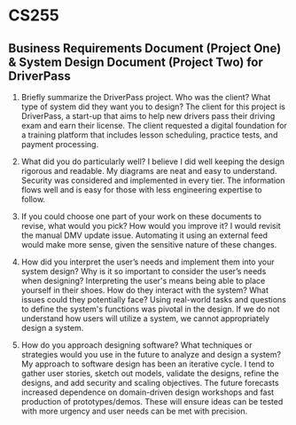 # CS255
Business Requirements Document (Project One) & System Design Document (Project Two) for DriverPass
----------------------------------------------------------------------------------------------------------------
1. Briefly summarize the DriverPass project. Who was the client? What type of system did they want you to design?
The client for this project is DriverPass, a start-up that aims to help new drivers pass their driving exam and earn their license. The client requested a digital foundation for a training platform that includes lesson scheduling, practice tests, and payment      processing. 


2. What did you do particularly well?
I believe I did well keeping the design rigorous and readable. My diagrams are neat and easy to understand. Security was considered and implemented in every tier. The information flows well and is easy for those with less engineering expertise to follow. 

3. If you could choose one part of your work on these documents to revise, what would you pick? How would you improve it?
I would revisit the manual DMV update issue. Automating it using an external feed would make more sense, given the sensitive nature of these changes.

4. How did you interpret the user’s needs and implement them into your system design? Why is it so important to consider the user’s needs when designing?
Interpreting the user's means being able to place yourself in their shoes. How do they interact with the system? What issues could they potentially face? Using real-world tasks and questions to define the system's functions was pivotal in the design. If we do not understand how users will utilize a system, we cannot appropriately design a system.
   
5. How do you approach designing software? What techniques or strategies would you use in the future to analyze and design a system?
My approach to software design has been an iterative cycle. I tend to gather user stories, sketch out models, validate the designs, refine the designs, and add security and scaling objectives. The future forecasts increased dependence on domain-driven design workshops and fast production of prototypes/demos. These will ensure ideas can be tested with more urgency and user needs can be met with precision.
